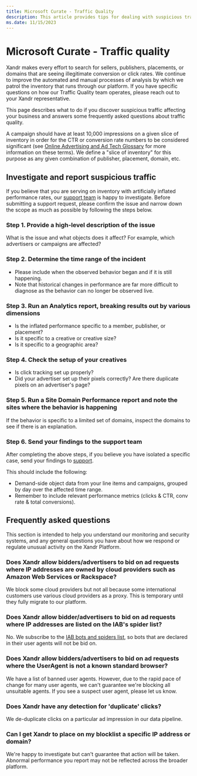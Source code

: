 ```yaml
---
title: Microsoft Curate - Traffic Quality
description: This article provides tips for dealing with suspicious traffic and answers frequently asked questions about traffic quality.
ms.date: 11/15/2023
---
```


# Microsoft Curate - Traffic quality

Xandr makes every effort to search for sellers, publishers, placements, or domains that are seeing illegitimate conversion or click rates. We continue to improve the automated and manual processes of analysis by which we patrol the inventory that runs through our platform. If you have specific questions on how our Traffic Quality team operates, please reach out to your Xandr representative.

This page describes what to do if you discover suspicious traffic affecting your business and answers some frequently asked questions about traffic quality.

A campaign should have at least 10,000 impressions on a given slice of inventory in order for the CTR or conversion rate numbers to be considered significant (see [Online Advertising and Ad Tech Glossary](../industry-reference/online-advertising-and-ad-tech-glossary.md) for more information on these terms). We define a "slice of inventory" for this purpose as any given combination of publisher, placement, domain, etc.

## Investigate and report suspicious traffic

If you believe that you are serving on inventory with artificially inflated performance rates, our [support team](https://help.xandr.com/) is happy to investigate. Before submitting a support request, please confirm the issue and narrow down the scope as much as possible by following the steps below.

### Step 1. Provide a high-level description of the issue

What is the issue and what objects does it affect? For example, which advertisers or campaigns are affected?

### Step 2. Determine the time range of the incident

- Please include when the observed behavior began and if it is still happening.
- Note that historical changes in performance are far more difficult to diagnose as the behavior can no longer be observed live.

### Step 3. Run an Analytics report, breaking results out by various dimensions

- Is the inflated performance specific to a member, publisher, or placement?
- Is it specific to a creative or creative size?
- Is it specific to a geographic area?

### Step 4. Check the setup of your creatives

- Is click tracking set up properly?
- Did your advertiser set up their pixels correctly? Are there duplicate pixels on an advertiser's page?

### Step 5. Run a Site Domain Performance report and note the sites where the behavior is happening

If the behavior is specific to a limited set of domains, inspect the domains to see if there is an explanation.

### Step 6. Send your findings to the support team

After completing the above steps, if you believe you have isolated a specific case, send your findings to [support](https://help.xandr.com).

This should include the following:

- Demand-side object data from your line items and campaigns, grouped by day over the affected time range.
- Remember to include relevant performance metrics (clicks & CTR, conv rate & total conversions).

## Frequently asked questions

This section is intended to help you understand our monitoring and security systems, and any general questions you have about how we respond or regulate unusual activity on the Xandr Platform.

### Does Xandr allow bidders/advertisers to bid on ad requests where IP addresses are owned by cloud providers such as Amazon Web Services or Rackspace?

We block some cloud providers but not all because some international customers use various cloud providers as a proxy. This is temporary until they fully migrate to our platform.

### Does Xandr allow bidder/advertisers to bid on ad requests where IP addresses are listed on the IAB's spider list?

No. We subscribe to the [IAB bots and spiders list](http://www.iab.net/1418/spiders), so bots that are declared in their user agents will not be bid on.

### Does Xandr allow bidders/advertisers to bid on ad requests where the UserAgent is not a known standard browser?

We have a list of banned user agents. However, due to the rapid pace of change for many user agents, we can't guarantee we're blocking all unsuitable agents. If you see a suspect user agent, please let us know.

### Does Xandr have any detection for 'duplicate' clicks?

We de-duplicate clicks on a particular ad impression in our data pipeline.

### Can I get Xandr to place on my blocklist a specific IP address or domain?

We're happy to investigate but can't guarantee that action will be taken. Abnormal performance you report may not be reflected across the broader platform.

